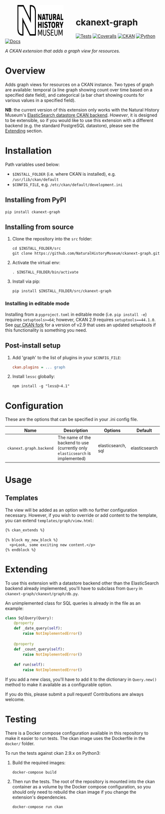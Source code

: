 <!--header-start-->
<img src="https://github.com/NaturalHistoryMuseum/ckanext-graph/raw/main/.github/nhm-logo.svg" align="left" width="150px" height="100px" hspace="40"/>

# ckanext-graph

[![Tests](https://img.shields.io/github/actions/workflow/status/NaturalHistoryMuseum/ckanext-graph/main.yml?style=flat-square)](https://github.com/NaturalHistoryMuseum/ckanext-graph/actions/workflows/main.yml)
[![Coveralls](https://img.shields.io/coveralls/github/NaturalHistoryMuseum/ckanext-graph/main?style=flat-square)](https://coveralls.io/github/NaturalHistoryMuseum/ckanext-graph)
[![CKAN](https://img.shields.io/badge/ckan-2.9.7-orange.svg?style=flat-square)](https://github.com/ckan/ckan)
[![Python](https://img.shields.io/badge/python-3.6%20%7C%203.7%20%7C%203.8-blue.svg?style=flat-square)](https://www.python.org/)
[![Docs](https://img.shields.io/readthedocs/ckanext-graph?style=flat-square)](https://ckanext-graph.readthedocs.io)

_A CKAN extension that adds a graph view for resources._

<!--header-end-->

# Overview

<!--overview-start-->
Adds graph views for resources on a CKAN instance. Two types of graph are available: temporal (a line graph showing count over time based on a specified date field), and categorical (a bar chart showing counts for various values in a specified field).


**NB**: the current version of this extension only works with the Natural History Museum's [ElasticSearch datastore CKAN backend](https://github.com/NaturalHistoryMuseum/ckanext-versioned-datastore). _However_, it is designed to be extensible, so if you would like to use this extension with a different backend (e.g. the standard PostgreSQL datastore), please see the [Extending](#extending) section.

<!--overview-end-->

# Installation

<!--installation-start-->
Path variables used below:
- `$INSTALL_FOLDER` (i.e. where CKAN is installed), e.g. `/usr/lib/ckan/default`
- `$CONFIG_FILE`, e.g. `/etc/ckan/default/development.ini`

## Installing from PyPI

```shell
pip install ckanext-graph
```

## Installing from source

1. Clone the repository into the `src` folder:
   ```shell
   cd $INSTALL_FOLDER/src
   git clone https://github.com/NaturalHistoryMuseum/ckanext-graph.git
   ```

2. Activate the virtual env:
   ```shell
   . $INSTALL_FOLDER/bin/activate
   ```

3. Install via pip:
   ```shell
   pip install $INSTALL_FOLDER/src/ckanext-graph
   ```

### Installing in editable mode

Installing from a `pyproject.toml` in editable mode (i.e. `pip install -e`) requires `setuptools>=64`; however, CKAN 2.9 requires `setuptools==44.1.0`. See [our CKAN fork](https://github.com/NaturalHistoryMuseum/ckan) for a version of v2.9 that uses an updated setuptools if this functionality is something you need.

## Post-install setup

1. Add 'graph' to the list of plugins in your `$CONFIG_FILE`:
   ```ini
   ckan.plugins = ... graph
   ```

2. Install `lessc` globally:
   ```shell
   npm install -g "less@~4.1"
   ```

<!--installation-end-->

# Configuration

<!--configuration-start-->
These are the options that can be specified in your .ini config file.

| Name                    | Description                                                                    | Options            | Default       |
|-------------------------|--------------------------------------------------------------------------------|--------------------|---------------|
| `ckanext.graph.backend` | The name of the backend to use (currently only `elasticsearch` is implemented) | elasticsearch, sql | elasticsearch |

<!--configuration-end-->

# Usage

<!--usage-start-->
## Templates

The view will be added as an option with no further configuration necessary. However, if you wish to override or add content to the template, you can extend `templates/graph/view.html`:

```html+jinja
{% ckan_extends %}

{% block my_new_block %}
  <p>Look, some exciting new content.</p>
{% endblock %}
```


# Extending

To use this extension with a datastore backend other than the ElasticSearch backend already implemented, you'll have to subclass from `Query` in `ckanext-graph/ckanext/graph/db.py`.

An unimplemented class for SQL queries is already in the file as an example:

```python
class SqlQuery(Query):
    @property
    def _date_query(self):
        raise NotImplementedError()

    @property
    def _count_query(self):
        raise NotImplementedError()

    def run(self):
        raise NotImplementedError()
```

If you add a new class, you'll have to add it to the dictionary in `Query.new()` method to make it available as a configurable option.

If you do this, please submit a pull request! Contributions are always welcome.

<!--usage-end-->

# Testing

<!--testing-start-->
There is a Docker compose configuration available in this repository to make it easier to run tests. The ckan image uses the Dockerfile in the `docker/` folder.

To run the tests against ckan 2.9.x on Python3:

1. Build the required images:
   ```shell
   docker-compose build
   ```

2. Then run the tests.
   The root of the repository is mounted into the ckan container as a volume by the Docker compose
   configuration, so you should only need to rebuild the ckan image if you change the extension's
   dependencies.
   ```shell
   docker-compose run ckan
   ```

<!--testing-end-->
